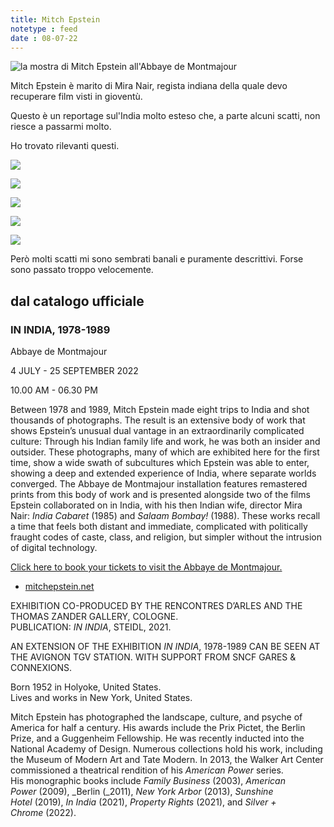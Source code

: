 ```yaml
---
title: Mitch Epstein
notetype : feed
date : 08-07-22
---
```


![la mostra di Mitch Epstein all'Abbaye de Montmajour](https://alet313.s3.eu-west-3.amazonaws.com/img/foto/2022/arles/arles2234.jpg)

Mitch Epstein è marito di Mira Nair, regista indiana della quale devo recuperare film visti in gioventù.

Questo è un reportage sul'India molto esteso che, a parte alcuni scatti, non riesce a passarmi molto.

Ho trovato rilevanti questi.

![](https://alet313.s3.eu-west-3.amazonaws.com/img/foto/2022/arles/arles2233.jpg)

![](https://alet313.s3.eu-west-3.amazonaws.com/img/foto/2022/arles/arles2235.jpg)

![](https://alet313.s3.eu-west-3.amazonaws.com/img/foto/2022/arles/arles2236.jpg)

![](https://alet313.s3.eu-west-3.amazonaws.com/img/foto/2022/arles/arles2237.jpg)

![](https://alet313.s3.eu-west-3.amazonaws.com/img/foto/2022/arles/arles2231.jpg)

Però molti scatti mi sono sembrati banali e puramente descrittivi. Forse sono passato troppo velocemente.


## dal catalogo ufficiale

### IN INDIA, 1978-1989

Abbaye de Montmajour

4 JULY - 25 SEPTEMBER 2022

10.00 AM - 06.30 PM

Between 1978 and 1989, Mitch Epstein made eight trips to India and shot thousands of photographs. The result is an extensive body of work that shows Epstein’s unusual dual vantage in an extraordinarily complicated culture: Through his Indian family life and work, he was both an insider and outsider. These photographs, many of which are exhibited here for the first time, show a wide swath of subcultures which Epstein was able to enter, showing a deep and extended experience of India, where separate worlds converged. The Abbaye de Montmajour installation features remastered prints from this body of work and is presented alongside two of the films Epstein collaborated on in India, with his then Indian wife, director Mira Nair: _India Cabaret_ (1985) and _Salaam Bombay!_ (1988). These works recall a time that feels both distant and immediate, complicated with politically fraught codes of caste, class, and religion, but simpler without the intrusion of digital technology.  
  
[Click here to book your tickets to visit the Abbaye de Montmajour.](https://tickets.monuments-nationaux.fr/fr-FR/familles)

-   [mitchepstein.net](https://mitchepstein.net/)

EXHIBITION CO-PRODUCED BY THE RENCONTRES D’ARLES AND THE THOMAS ZANDER GALLERY, COLOGNE.  
PUBLICATION: _IN INDIA_, STEIDL, 2021.  
  
AN EXTENSION OF THE EXHIBITION _IN INDIA_, 1978-1989 CAN BE SEEN AT THE AVIGNON TGV STATION. WITH SUPPORT FROM SNCF GARES & CONNEXIONS.


Born 1952 in Holyoke, United States.  
Lives and works in New York, United States.

Mitch Epstein has photographed the landscape, culture, and psyche of America for half a century. His awards include the Prix Pictet, the Berlin Prize, and a Guggenheim Fellowship. He was recently inducted into the National Academy of Design. Numerous collections hold his work, including the Museum of Modern Art and Tate Modern. In 2013, the Walker Art Center commissioned a theatrical rendition of his _American Power_ series. His monographic books include _Family Business_ (2003), _American Power_ (2009), _Berlin (_2011), _New York Arbor_ (2013), _Sunshine Hotel_ (2019), _In India_ (2021), _Property Rights_ (2021), and _Silver + Chrome_ (2022).